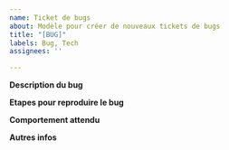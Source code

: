 ```yaml
---
name: Ticket de bugs
about: Modèle pour créer de nouveaux tickets de bugs
title: "[BUG]"
labels: Bug, Tech
assignees: ''

---
```


**Description du bug**

**Etapes pour reproduire le bug**

**Comportement attendu**

**Autres infos**
